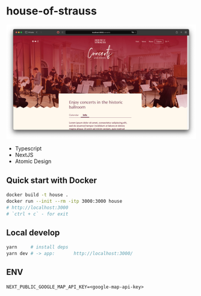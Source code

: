 # house-of-strauss

![Site Screenshot](./images/screen-1.png)

- Typescript
- NextJS
- Atomic Design

## Quick start with Docker

```sh
docker build -t house .
docker run --init --rm -itp 3000:3000 house
# http://localhost:3000
# `ctrl + c` - for exit
```

## Local develop

```sh
yarn     # install deps
yarn dev # -> app:       http://localhost:3000/
```

## ENV

```
NEXT_PUBLIC_GOOGLE_MAP_API_KEY=<google-map-api-key>
```
